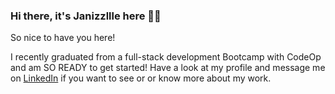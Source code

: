 ### Hi there, it's Janizzllle here ✌🏼

So nice to have you here!

I recently graduated from a full-stack development Bootcamp with CodeOp and am SO READY to get started! 
Have a look at my profile and message me on <a href="https://linkedin.com/in/janaburri">LinkedIn</a> if you want to see or or know more about my work. 


<!--
**janizzllle/janizzllle** is a ✨ _special_ ✨ repository because its `README.md` (this file) appears on your GitHub profile.

Here are some ideas to get you started:

- 🔭 I’m currently working on ...
- 🌱 I’m currently learning ...
- 👯 I’m looking to collaborate on ...
- 🤔 I’m looking for help with ...
- 💬 Ask me about ...
- 📫 How to reach me: ...
- 😄 Pronouns: ...
- ⚡ Fun fact: ...
-->
